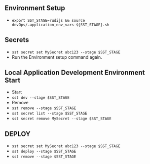 ## Environment Setup

- `export SST_STAGE=rudijs && source devOps/.application_env_vars-${SST_STAGE}.sh`

## Secrets

- `sst secret set MySecret abc123 --stage $SST_STAGE`
- Run the Environment setup command again.

## Local Application Development Environment Start

- Start
- `sst dev --stage $SST_STAGE`
- Remove
- `sst remove --stage $SST_STAGE`
- `sst secret list --stage $SST_STAGE`
- `sst secret remove MySecret --stage $SST_STAGE`

## DEPLOY

- `sst secret set MySecret abc123 --stage $SST_STAGE`
- `sst deploy --stage $SST_STAGE`
- `sst remove --stage $SST_STAGE`
